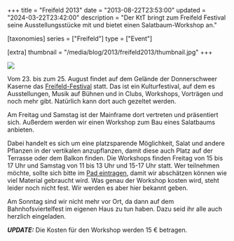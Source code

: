+++
title = "Freifeld 2013"
date = "2013-08-22T23:53:00"
updated = "2024-03-22T23:42:00"
description = "Der KtT bringt zum Freifeld Festival seine Ausstellungsstücke mit und bietet einen Salatbaum-Workshop an."

[taxonomies]
series = ["Freifeld"]
type = ["Event"]

[extra]
thumbnail = "/media/blog/2013/freifeld2013/thumbnail.jpg"
+++

![](/media/blog/2013/freifeld2013/img1.jpg)

Vom 23. bis zum 25. August findet auf dem Gelände der Donnerschweer Kaserne das [Freifeld-Festival](http://www.freifeld-festival.de/) statt. Das ist ein Kulturfestival, auf dem es Ausstellungen, Musik auf Bühnen und in Clubs, Workshops, Vorträgen und noch mehr gibt. Natürlich kann dort auch gezeltet werden.

Am Freitag und Samstag ist der Mainframe dort vertreten und präsentiert sich. Außerdem werden wir einen Workshop zum Bau eines Salatbaums anbieten.

Dabei handelt es sich um eine platzsparende Möglichkeit, Salat und andere Pflanzen in der vertikalen anzupflanzen, damit diese auch Platz auf der Terrasse oder dem Balkon finden. Die Workshops finden Freitag von 15 bis 17 Uhr und Samstag von 11 bis 13 Uhr und 15-17 Uhr statt. Wer teilnehmen möchte, sollte sich bitte im [Pad eintragen](http://pad.kreativitaet-trifft-technik.de/p/freifeld_anmeldungen), damit wir abschätzen können wie viel Material gebraucht wird. Was genau der Workshop kosten wird, steht leider noch nicht fest. Wir werden es aber hier bekannt geben.

Am Sonntag sind wir nicht mehr vor Ort, da dann auf dem Bahnhofsviertelfest im eigenen Haus zu tun haben. Dazu seid ihr alle auch herzlich eingeladen.

***UPDATE:*** Die Kosten für den Workshop werden 15 € betragen.


